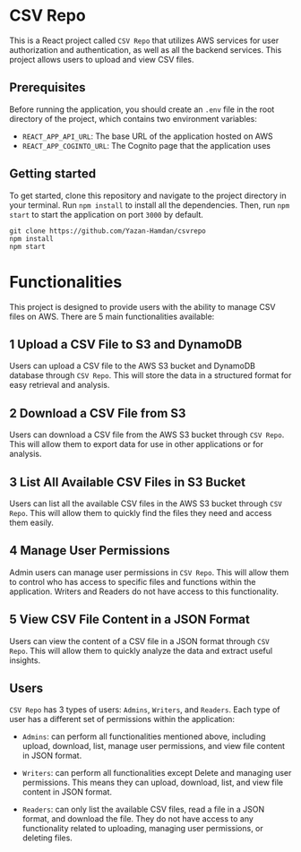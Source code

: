 # CSV Repo
This is a React project called `CSV Repo` that utilizes AWS services for user authorization and authentication, as well as all the backend services. This project allows users to upload and view CSV files.

## Prerequisites

Before running the application, you should create an `.env` file in the root directory of the project, which contains two environment variables:

- `REACT_APP_API_URL`: The base URL of the application hosted on AWS
- `REACT_APP_COGINTO_URL`: The Cognito page that the application uses

## Getting started

To get started, clone this repository and navigate to the project directory in your terminal. Run `npm install` to install all the dependencies. Then, run `npm start` to start the application on port `3000` by default.

```
git clone https://github.com/Yazan-Hamdan/csvrepo
npm install 
npm start
```

# Functionalities

This project is designed to provide users with the ability to manage CSV files on AWS. There are 5 main functionalities available:


## 1 Upload a CSV File to S3 and DynamoDB
Users can upload a CSV file to the AWS S3 bucket and DynamoDB database through `CSV Repo`. This will store the data in a structured format for easy retrieval and analysis.

## 2 Download a CSV File from S3
Users can download a CSV file from the AWS S3 bucket through `CSV Repo`. This will allow them to export data for use in other applications or for analysis.

## 3 List All Available CSV Files in S3 Bucket 
Users can list all the available CSV files in the AWS S3 bucket through `CSV Repo`. This will allow them to quickly find the files they need and access them easily.

## 4 Manage User Permissions
Admin users can manage user permissions in `CSV Repo`. This will allow them to control who has access to specific files and functions within the application. Writers and Readers do not have access to this functionality.

## 5 View CSV File Content in a JSON Format

Users can view the content of a CSV file in a JSON format through `CSV Repo`. This will allow them to quickly analyze the data and extract useful insights.



## Users

`CSV Repo` has 3 types of users: `Admins`, `Writers`, and `Readers`. Each type of user has a different set of permissions within the application:

* `Admins`: can perform all functionalities mentioned above, including upload, download, list, manage user permissions, and view file content in JSON format.

* `Writers`: can perform all functionalities except Delete and managing user permissions. This means they can upload, download, list, and view file content in JSON format.

* `Readers`: can only list the available CSV files, read a file in a JSON format, and download the file. They do not have access to any functionality related to uploading, managing user permissions, or deleting files.
